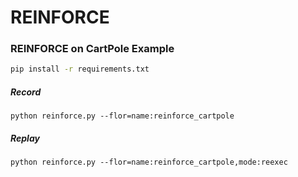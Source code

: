 # REINFORCE

### REINFORCE on CartPole Example

```bash
pip install -r requirements.txt
```

##### Record

```shell
python reinforce.py --flor=name:reinforce_cartpole
```

##### Replay

```shell
python reinforce.py --flor=name:reinforce_cartpole,mode:reexec
```
